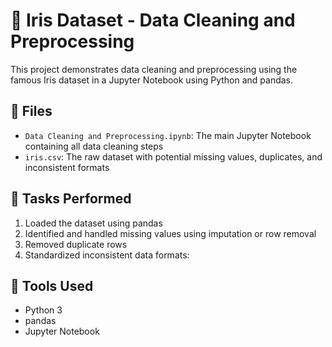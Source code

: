 # 🌸 Iris Dataset - Data Cleaning and Preprocessing

This project demonstrates data cleaning and preprocessing using the famous Iris dataset in a Jupyter Notebook using Python and pandas.

## 📁 Files

- `Data Cleaning and Preprocessing.ipynb`: The main Jupyter Notebook containing all data cleaning steps
- `iris.csv`: The raw dataset with potential missing values, duplicates, and inconsistent formats

## 🧹 Tasks Performed

1. Loaded the dataset using pandas
2. Identified and handled missing values using imputation or row removal
3. Removed duplicate rows
4. Standardized inconsistent data formats:
  
## 🧰 Tools Used

- Python 3
- pandas
- Jupyter Notebook



